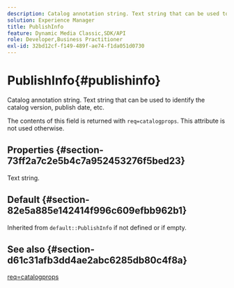 ```yaml
---
description: Catalog annotation string. Text string that can be used to identify the catalog version, publish date, etc.
solution: Experience Manager
title: PublishInfo
feature: Dynamic Media Classic,SDK/API
role: Developer,Business Practitioner
exl-id: 32bd12cf-f149-489f-ae74-f1da051d0730
---
```

# PublishInfo{#publishinfo}

Catalog annotation string. Text string that can be used to identify the catalog version, publish date, etc.

The contents of this field is returned with `req=catalogprops`. This attribute is not used otherwise.

## Properties {#section-73ff2a7c2e5b4c7a952453276f5bed23}

Text string.

## Default {#section-82e5a885e142414f996c609efbb962b1}

Inherited from `default::PublishInfo` if not defined or if empty.

## See also {#section-d61c31afb3dd4ae2abc6285db80c4f8a}

[req=catalogprops](../../../../../is-api/http-ref/image-serving-api-ref/c-http-protocol-reference/c-command-reference/r-req/r-catalogprops.md#reference-d7f7438291dd44a1afb6963155625426)
